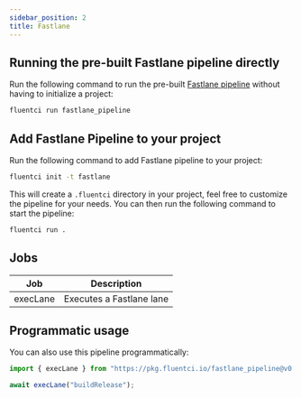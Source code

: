 ```yaml
---
sidebar_position: 2
title: Fastlane
---
```


## Running the pre-built Fastlane pipeline directly

Run the following command to run the pre-built [Fastlane pipeline](https://github.com/fluent-ci-templates/fastlane-pipeline) without having to initialize a project:

```bash
fluentci run fastlane_pipeline
```

## Add Fastlane Pipeline to your project

Run the following command to add Fastlane pipeline to your project:

```bash
fluentci init -t fastlane
```

This will create a `.fluentci` directory in your project, feel free to customize the pipeline for your needs.
You can then run the following command to start the pipeline:

```bash
fluentci run .
```

## Jobs

| Job      | Description              |
| -------- | ------------------------ |
| execLane | Executes a Fastlane lane |

## Programmatic usage

You can also use this pipeline programmatically:

```ts
import { execLane } from "https://pkg.fluentci.io/fastlane_pipeline@v0.7.0/mod.ts";

await execLane("buildRelease");
```

